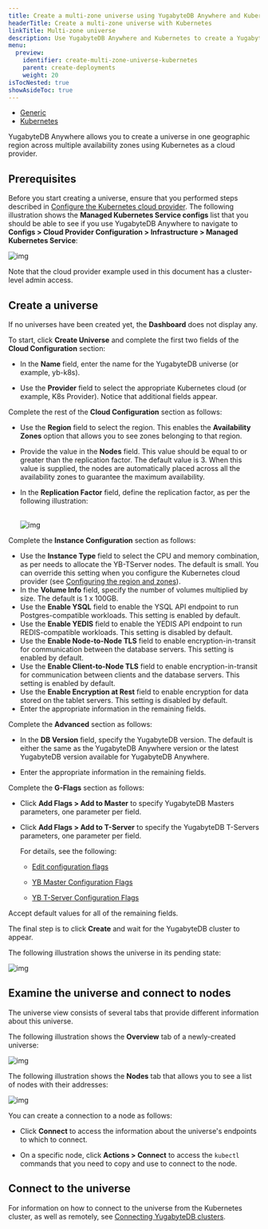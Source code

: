 ```yaml
---
title: Create a multi-zone universe using YugabyteDB Anywhere and Kubernetes
headerTitle: Create a multi-zone universe with Kubernetes
linkTitle: Multi-zone universe
description: Use YugabyteDB Anywhere and Kubernetes to create a YugabyteDB universe that spans multiple availability zones.
menu:
  preview:
    identifier: create-multi-zone-universe-kubernetes
    parent: create-deployments
    weight: 20
isTocNested: true
showAsideToc: true
---
```


  <ul class="nav nav-tabs-alt nav-tabs-yb">
<li>
    <a href="../create-universe-multi-zone/" class="nav-link">
      <i class="fas fa-building" aria-hidden="true"></i>
Generic</a>
  </li>

  <li>
    <a href="../create-universe-multi-zone-kubernetes/" class="nav-link active">
      <i class="fas fa-cubes" aria-hidden="true"></i>
      Kubernetes
    </a>
  </li>

</ul>

YugabyteDB Anywhere allows you to create a universe in one geographic region across multiple availability zones using Kubernetes as a cloud provider.

## Prerequisites

Before you start creating a universe, ensure that you performed steps described in [Configure the Kubernetes cloud provider](/preview/yugabyte-platform/configure-yugabyte-platform/set-up-cloud-provider/kubernetes/). The following illustration shows the **Managed Kubernetes Service configs** list that you should be able to see if you use YugabyteDB Anywhere to navigate to **Configs > Cloud Provider Configuration > Infrastructure > Managed Kubernetes Service**:

![img](/images/yb-platform/kubernetes-config1.png)

Note that the cloud provider example used in this document has a cluster-level admin access.

## Create a universe

If no universes have been created yet, the **Dashboard** does not display any.

To start, click **Create Universe** and complete the first two fields of the **Cloud Configuration** section:

- In the **Name** field, enter the name for the YugabyteDB universe (or example, yb-k8s).

- Use the **Provider** field to select the appropriate Kubernetes cloud (or example, K8s Provider). Notice that additional fields appear.


Complete the rest of the **Cloud Configuration** section as follows:

- Use the **Region** field to select the region. This enables the **Availability Zones** option that allows you to see zones belonging to that region.

- Provide the value in the **Nodes** field. This value should be equal to or greater than the replication factor. The default value is 3. When this value is supplied, the nodes are automatically placed across all the availability zones to guarantee the maximum availability.

- In the **Replication Factor** field, define the replication factor, as per the following illustration:<br><br>

  ![img](/images/yb-platform/kubernetes-config5.png)

Complete the **Instance Configuration** section as follows:

- Use the **Instance Type** field to select the CPU and memory combination, as per needs to allocate the YB-TServer nodes. The default is small. You can override this setting when you configure the Kubernetes cloud provider (see [Configuring the region and zones](/preview/yugabyte-platform/configure-yugabyte-platform/set-up-cloud-provider/kubernetes/#configure-the-region-and-zones)).
- In the **Volume Info** field, specify the number of volumes multiplied by size. The default is 1 x 100GB.
- Use the **Enable YSQL** field to enable the YSQL API endpoint to run Postgres-compatible workloads. This setting is enabled by default.
- Use the **Enable YEDIS** field to enable the YEDIS API endpoint to run REDIS-compatible workloads. This setting is disabled by default.
- Use the **Enable Node-to-Node TLS** field to enable encryption-in-transit for communication between the database servers. This setting is enabled by default.
- Use the **Enable Client-to-Node TLS** field to enable encryption-in-transit for communication between clients and the database servers. This setting is enabled by default.
- Use the **Enable Encryption at Rest** field to enable encryption for data stored on the tablet servers. This setting is disabled by default.
- Enter the appropriate information in the remaining fields.

Complete the **Advanced** section as follows:

- In the **DB Version** field, specify the YugabyteDB version. The default is either the same as the YugabyteDB Anywhere version or the latest YugabyteDB version available for YugabyteDB Anywhere.

- Enter the appropriate information in the remaining fields.


Complete the **G-Flags** section as follows:

- Click **Add Flags > Add to Master** to specify YugabyteDB Masters parameters, one parameter per field.

- Click **Add Flags > Add to T-Server** to specify the YugabyteDB T-Servers parameters, one parameter per field.

  For details, see the following:
  
  - [Edit configuration flags](/preview/yugabyte-platform/manage-deployments/edit-config-flags)
  
  - [YB Master Configuration Flags](/preview/reference/configuration/yb-master/#configuration-flags)
  
  - [YB T-Server Configuration Flags](/preview/reference/configuration/yb-tserver/#configuration-flags) 

Accept default values for all of the remaining fields.

The final step is to click **Create** and wait for the YugabyteDB cluster to appear.

The following illustration shows the universe in its pending state:

![img](/images/yb-platform/kubernetes-config10.png)

## Examine the universe and connect to nodes

The universe view consists of several tabs that provide different information about this universe.

The following illustration shows the **Overview** tab of a newly-created universe:

![img](/images/yb-platform/kubernetes-config11.png)

The following illustration shows the **Nodes** tab that allows you to see a list of nodes with their addresses:

![img](/images/yb-platform/kubernetes-config12.png)

You can create a connection to a node as follows:

- Click **Connect** to access the information about the universe's endpoints to which to connect.

- On a specific node, click **Actions > Connect** to access the `kubectl` commands that you need to copy and use to connect to the node.

## Connect to the universe

For information on how to connect to the universe from the Kubernetes cluster, as well as remotely, see [Connecting YugabyteDB clusters](/preview/deploy/kubernetes/clients/#connecting-tls-secured-yugabytedb-cluster-deployed-by-helm-charts).
